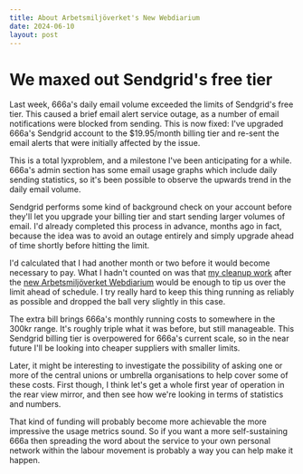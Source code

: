 ```yaml
---
title: About Arbetsmiljöverket's New Webdiarium
date: 2024-06-10
layout: post
---
```


# We maxed out Sendgrid's free tier

Last week, 666a's daily email volume exceeded the limits of Sendgrid's free tier. This caused a brief email alert service outage, as a number of email notifications were blocked from sending. This is now fixed: I've upgraded 666a's Sendgrid account to the $19.95/month billing tier and re-sent the email alerts that were initially affected by the issue.

This is a total lyxproblem, and a milestone I've been anticipating for a while. 666a's admin section has some email usage graphs which include daily sending statistics, so it's been possible to observe the upwards trend in the daily email volume.

Sendgrid performs some kind of background check on your account before they'll let you upgrade your billing tier and start sending larger volumes of email. I'd already completed this process in advance, months ago in fact, because the idea was to avoid an outage entirely and simply upgrade ahead of time shortly before hitting the limit.

I'd calculated that I had another month or two before it would become necessary to pay. What I hadn't counted on was that [my cleanup work](https://github.com/henrycatalinismith/666a.se/issues/46) after the [new Arbetsmiljöverket Webdiarium](/news/about-arbetsmiljoverkets-new-webdiarium) would be enough to tip us over the limit ahead of schedule. I try really hard to keep this thing running as reliably as possible and dropped the ball very slightly in this case.

The extra bill brings 666a's monthly running costs to somewhere in the 300kr range. It's roughly triple what it was before, but still manageable. This Sendgrid billing tier is overpowered for 666a's current scale, so in the near future I'll be looking into cheaper suppliers with smaller limits.

Later, it might be interesting to investigate the possibility of asking one or more of the central unions or umbrella organisations to help cover some of these costs. First though, I think let's get a whole first year of operation in the rear view mirror, and then see how we're looking in terms of statistics and numbers.

That kind of funding will probably become more achievable the more impressive the usage metrics sound. So if you want a more self-sustaining 666a then spreading the word about the service to your own personal network within the labour movement is probably a way you can help make it happen.